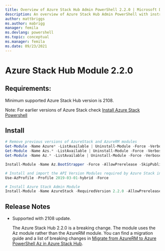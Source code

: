 ```yaml
---
title: Overview of Azure Stack Hub Admin PowerShell 2.2.0 | Microsoft Docs
description: An overview of Azure Stack Hub Admin PowerShell with instructions for installation and configuration.
author: mattbriggs 
ms.author: mabrigg
manager: femila
ms.devlang: powershell
ms.topic: conceptual
ms.manager: femila
ms.date: 09/23/2021
---
```

# Azure Stack Hub Module 2.2.0

## Requirements:

Minimum supported Azure Stack Hub version is 2108.

Note: For earlier versions of Azure Stack check [Install Azure Stack Powershell](/azure/azure-stack/azure-stack-powershell-install#install-azure-stack-powershell)

## Install

```powershell
# Remove previous versions of AzureStack and AzureRM modules
Get-Module -Name Azure* -ListAvailable | Uninstall-Module -Force -Verbose -ErrorAction Continue
Get-Module -Name Azs.* -ListAvailable | Uninstall-Module -Force -Verbose -ErrorAction Continue
Get-Module -Name Az.* -ListAvailable | Uninstall-Module -Force -Verbose -ErrorAction Continue

Install-Module -Name Az.BootStrapper -Force -AllowPrerelease -SkipPublisherCheck

# Install and import the API Version Modules required by Azure Stack into the current PowerShell session.
Use-AzProfile -Profile 2019-03-01-hybrid -Force

# Install Azure Stack Admin Module
Install-Module -Name AzureStack -RequiredVersion 2.2.0 -AllowPrerelease
```


## Release Notes

* Supported with 2108 update.  

  The Azure Stack Hub 2.2.0 is a breaking change. The module uses the Az module rather than the AzureRM module. You can find a migration guide and a list of breaking changes in [Migrate from AzureRM to Azure PowerShell Az in Azure Stack Hub](/azure-stack/operator/azure-stack-powershell-install).

